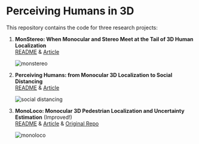# Perceiving Humans in 3D

This repository contains the code for three research projects:

1. **MonStereo: When Monocular and Stereo Meet at the Tail of 3D Human Localization**   
[README](https://github.com/vita-epfl/monstereo/tree/master/docs/MonStereo.md) & [Article](https://arxiv.org/abs/2008.10913)

    ![monstereo](docs/out_005523.png)

2.  **Perceiving Humans: from Monocular 3D Localization to Social Distancing**         
 [README](https://github.com/vita-epfl/monstereo/tree/master/docs/SocialDistancing.md) & [Article](https://arxiv.org/abs/2009.00984)
 
    ![social distancing](docs/pull_sd.png)
 
3.  **MonoLoco: Monocular 3D Pedestrian Localization and Uncertainty Estimation**  (Improved!)       
[README](https://github.com/vita-epfl/monstereo/tree/master/docs/MonoLoco.md) & [Article](https://arxiv.org/abs/1906.06059)  & [Original Repo](https://github.com/vita-epfl/monoloco)

    ![monoloco](docs/truck.png)

